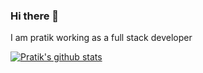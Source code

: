 ### Hi there 👋

I am pratik working as a full stack developer

[![Pratik's github stats](https://github-readme-stats.vercel.app/api?username=pratik-iiitkalyani)](https://github.com/pratik-iiitkalyani/github-readme-stats)

